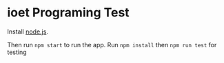 # ioet Programing Test

Install [node.js](https://nodejs.org/).

Then run `npm start` to run the app.
Run `npm install` then `npm run test` for testing